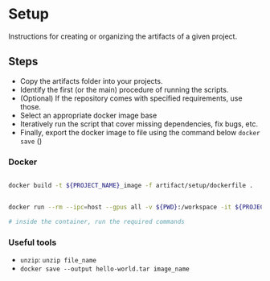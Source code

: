 # Setup

Instructions for creating or organizing the artifacts of a given project. 

## Steps

- Copy the artifacts folder into your projects. 
- Identify the first (or the main) procedure of running the scripts.
- (Optional) If the repository comes with specified requirements, use those.
- Select an appropriate docker image base
- Iteratively run the script that cover missing dependencies, fix bugs, etc.
- Finally, export the docker image to file using the command below `docker save` ()

### Docker
```bash

docker build -t ${PROJECT_NAME}_image -f artifact/setup/dockerfile .


docker run --rm --ipc=host --gpus all -v ${PWD}:/workspace -it ${PROJECT_NAME}_image bash

# inside the container, run the required commands

```

### Useful tools
- `unzip`: `unzip file_name`
- `docker save --output hello-world.tar image_name`
